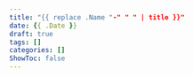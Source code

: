 ```yaml
---
title: "{{ replace .Name "-" " " | title }}"
date: {{ .Date }}
draft: true
tags: []
categories: []
ShowToc: false
---
```

